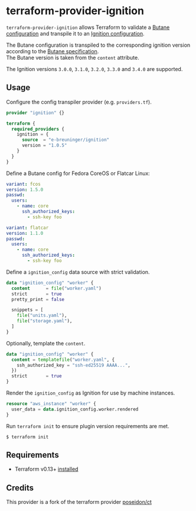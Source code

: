 # terraform-provider-ignition

`terraform-provider-ignition` allows Terraform to validate a [Butane configuration](https://coreos.github.io/butane/specs/) and transpile it to an [Ignition configuration](https://coreos.github.io/ignition/).

The Butane configuration is transpiled to the corresponding ignition version according to the [Butane specification](https://coreos.github.io/butane/specs/#butane-specifications-and-ignition-specifications).  
The Butane version is taken from the `content` attribute.

The Ignition versions `3.0.0`, `3.1.0`, `3.2.0`, `3.3.0` and `3.4.0` are supported.

## Usage

Configure the config transpiler provider (e.g. `providers.tf`).

```tf
provider "ignition" {}

terraform {
  required_providers {
    ignition = {
      source  = "e-breuninger/ignition"
      version = "1.0.5"
    }
  }
}
```

Define a Butane config for Fedora CoreOS or Flatcar Linux:

```yaml
variant: fcos
version: 1.5.0
passwd:
  users:
    - name: core
      ssh_authorized_keys:
        - ssh-key foo
```

```yaml
variant: flatcar
version: 1.1.0
passwd:
  users:
    - name: core
      ssh_authorized_keys:
        - ssh-key foo
```

Define a `ignition_config` data source with strict validation.

```tf
data "ignition_config" "worker" {
  content      = file("worker.yaml")
  strict       = true
  pretty_print = false

  snippets = [
    file("units.yaml"),
    file("storage.yaml"),
  ]
}
```

Optionally, template the `content`.

```tf
data "ignition_config" "worker" {
  content = templatefile("worker.yaml", {
    ssh_authorized_key = "ssh-ed25519 AAAA...",
  })
  strict       = true
}
```

Render the `ignition_config` as Ignition for use by machine instances.

```tf
resource "aws_instance" "worker" {
  user_data = data.ignition_config.worker.rendered
}
```

Run `terraform init` to ensure plugin version requirements are met.

```
$ terraform init
```

## Requirements

* Terraform v0.13+ [installed](https://www.terraform.io/downloads.html)

## Credits

This provider is a fork of the terraform provider [poseidon/ct](https://github.com/poseidon/terraform-provider-ct)
